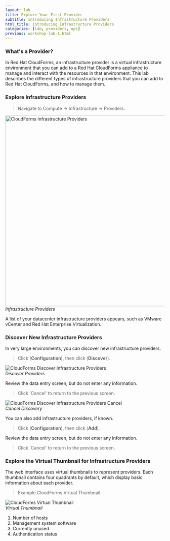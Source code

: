 ```yaml
---
layout: lab
title: Explore Your First Provider
subtitle: Introducing Infrastructure Providers
html_title: Introducing Infrastructure Providers
categories: [lab, providers, ops]
previous: workshop-lab-1.html
---
```


### What's a Provider?

In Red Hat CloudForms, an infrastructure provider is a virtual infrastructure environment that you can add to a Red Hat CloudForms appliance to manage and interact with the resources in that environment. This lab describes the different types of infrastructure providers that you can add to Red Hat CloudForms, and how to manage them.

### Explore Infrastructure Providers

> Navigate to Compute → Infrastructure → Providers.

<img alt="CloudForms Infrastructure Providers" src="{{ site.baseurl }}/www-default/screenshots/cfme-nav-compute-infra-providers.png" width="600"/><br/>
*Infrastructure Providers*

A list of your datacenter infrastructure providers appears, such as VMware vCenter and Red Hat Enterprise Virtualization.

### Discover New Infrastructure Providers

In very large environments, you can discover new infrastructure providers.

> Click <i class="fa fa-cog" aria-hidden="true"></i> (**Configuration**), then click <i class="fa fa-search" aria-hidden="true"></i> (**Discover**).

<img alt="CloudForms Discover Infrastructure Providers" src="{{ site.baseurl }}/www-default/screenshots/cfme-nav-discover-infra-providers.png"/><br/>
*Discover Providers*

Review the data entry screen, but do not enter any information.

>  Click 'Cancel' to return to the previous screen.

<img alt="CloudForms Discover Infrastructure Providers Cancel" src="{{ site.baseurl }}/www-default/screenshots/cfme-nav-discover-infra-providers-cancel.png"/><br/>
*Cancel Discovery*

You can also add infrastructure providers, if known.

> Click <i class="fa fa-cog" aria-hidden="true"></i> (**Configuration**), then click <i class="fa fa-plus-circle" aria-hidden="true"></i> (**Add**).

Review the data entry screen, but do not enter any information.

>  Click 'Cancel' to return to the previous screen.

### Explore the Virtual Thumbnail for Infrastructure Providers

The web interface uses virtual thumbnails to represent providers. Each thumbnail contains four quadrants by default, which display basic information about each provider.

> Example CloudForms Virtual Thumbnail.

<img alt="CloudForms Virtual Thumbnail" src="{{ site.baseurl }}/www-default/screenshots/cfme-virt-thumbnail.png"/><br/>
*Virtual Thumbnail*

1. Number of hosts
2. Management system software
3. Currently unused
4. Authentication status
